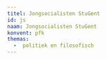 ```yaml
---
titel: Jongsocialisten StuGent
id: js
naam: Jongsocialisten StuGent
konvent: pfk
themas:
  -  politiek en filosofisch
---
```

